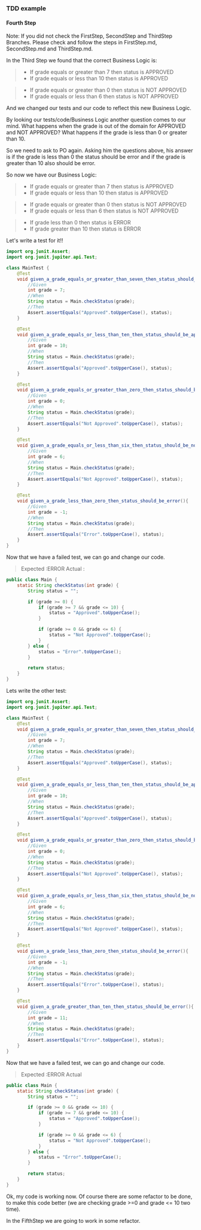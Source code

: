 ### TDD example
#### Fourth Step

Note: If you did not check the FirstStep, SecondStep and ThirdStep Branches. 
Please check and follow the steps in FirstStep.md, SecondStep.md and ThirdStep.md.

In the Third Step we found that the correct Business Logic is:

> - If grade equals or greater than 7 then status is APPROVED
> - If grade equals or less than 10 then status is APPROVED

> - If grade equals or greater than 0 then status is NOT APPROVED
> - If grade equals or less than 6 then status is NOT APPROVED

And we changed our tests and our code to reflect this new Business Logic.

By looking our tests/code/Business Logic another question comes to our mind. 
What happens when the grade is out of the domain for APPROVED and NOT APPROVED?
What happens if the grade is less than 0 or greater than 10.

So we need to ask to PO again. Asking him the questions above, his answer is if the grade is
less than 0 the status should be error and if the grade is greater than 10 also should be error.

So now we have our Business Logic:

> - If grade equals or greater than 7 then status is APPROVED
> - If grade equals or less than 10 then status is APPROVED

> - If grade equals or greater than 0 then status is NOT APPROVED
> - If grade equals or less than 6 then status is NOT APPROVED

> - If grade less than 0 then status is ERROR
> - If grade greater than 10 then status is ERROR

Let's write a test for it!!

```java
import org.junit.Assert;
import org.junit.jupiter.api.Test;

class MainTest {
    @Test
    void given_a_grade_equals_or_greater_than_seven_then_status_should_be_approved() {
        //Given
        int grade = 7;
        //When
        String status = Main.checkStatus(grade);
        //Then
        Assert.assertEquals("Approved".toUpperCase(), status);
    }

    @Test
    void given_a_grade_equals_or_less_than_ten_then_status_should_be_approved() {
        //Given
        int grade = 10;
        //When
        String status = Main.checkStatus(grade);
        //Then
        Assert.assertEquals("Approved".toUpperCase(), status);
    }

    @Test
    void given_a_grade_equals_or_greater_than_zero_then_status_should_be_not_approved() {
        //Given
        int grade = 0;
        //When
        String status = Main.checkStatus(grade);
        //Then
        Assert.assertEquals("Not Approved".toUpperCase(), status);
    }

    @Test
    void given_a_grade_equals_or_less_than_six_then_status_should_be_not_approved() {
        //Given
        int grade = 6;
        //When
        String status = Main.checkStatus(grade);
        //Then
        Assert.assertEquals("Not Approved".toUpperCase(), status);
    }

    @Test
    void given_a_grade_less_than_zero_then_status_should_be_error(){
        //Given
        int grade = -1;
        //When
        String status = Main.checkStatus(grade);
        //Then
        Assert.assertEquals("Error".toUpperCase(), status);
    }
}
```

Now that we have a failed test, we can go and change our code.

> Expected :ERROR
> Actual   :

```java
public class Main {
    static String checkStatus(int grade) {
        String status = "";

        if (grade >= 0) {
            if (grade >= 7 && grade <= 10) {
                status = "Approved".toUpperCase();
            }

            if (grade >= 0 && grade <= 6) {
                status = "Not Approved".toUpperCase();
            }
        } else {
            status = "Error".toUpperCase();
        }

        return status;
    }
}
```

Lets write the other test:

```java
import org.junit.Assert;
import org.junit.jupiter.api.Test;

class MainTest {
    @Test
    void given_a_grade_equals_or_greater_than_seven_then_status_should_be_approved() {
        //Given
        int grade = 7;
        //When
        String status = Main.checkStatus(grade);
        //Then
        Assert.assertEquals("Approved".toUpperCase(), status);
    }

    @Test
    void given_a_grade_equals_or_less_than_ten_then_status_should_be_approved() {
        //Given
        int grade = 10;
        //When
        String status = Main.checkStatus(grade);
        //Then
        Assert.assertEquals("Approved".toUpperCase(), status);
    }

    @Test
    void given_a_grade_equals_or_greater_than_zero_then_status_should_be_not_approved() {
        //Given
        int grade = 0;
        //When
        String status = Main.checkStatus(grade);
        //Then
        Assert.assertEquals("Not Approved".toUpperCase(), status);
    }

    @Test
    void given_a_grade_equals_or_less_than_six_then_status_should_be_not_approved() {
        //Given
        int grade = 6;
        //When
        String status = Main.checkStatus(grade);
        //Then
        Assert.assertEquals("Not Approved".toUpperCase(), status);
    }

    @Test
    void given_a_grade_less_than_zero_then_status_should_be_error(){
        //Given
        int grade = -1;
        //When
        String status = Main.checkStatus(grade);
        //Then
        Assert.assertEquals("Error".toUpperCase(), status);
    }

    @Test
    void given_a_grade_greater_than_ten_then_status_should_be_error(){
        //Given
        int grade = 11;
        //When
        String status = Main.checkStatus(grade);
        //Then
        Assert.assertEquals("Error".toUpperCase(), status);
    }
}
```

Now that we have a failed test, we can go and change our code.

> Expected :ERROR
>  Actual

```java
public class Main {
    static String checkStatus(int grade) {
        String status = "";

        if (grade >= 0 && grade <= 10) {
            if (grade >= 7 && grade <= 10) {
                status = "Approved".toUpperCase();
            }

            if (grade >= 0 && grade <= 6) {
                status = "Not Approved".toUpperCase();
            }
        } else {
            status = "Error".toUpperCase();
        }

        return status;
    }
}
```

Ok, my code is working now. Of course there are some refactor to be done, to make this code
better (we are checking grade >=0 and grade <= 10 two time).

In the FifthStep we are going to work in some refactor.  